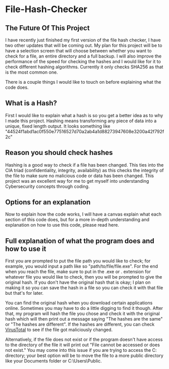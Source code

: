 # **File-Hash-Checker**

## **The Future Of This Project**

I have recently just finished my first version of the file hash checker, I have two other updates that will be coming out. My plan for this project will be to have a selection screen that will choose between whether you want to check for a file, an entire directory and a full backup. I will also improve the performance of the speed for checking the hashes and I would like for it to check different hashing algorithms. Currently it only checks SHA256 as that is the most common one.

There is a couple things I would like to touch on before explaining what the code does. 

## **What is a Hash?**

First I would like to explain what a hash is so you get a better idea as to why I made this project. Hashing means transforming any piece of data into a unique, fixed length output. It looks something like 
"44524f1abd1ac0f550e77516527d70a2ab4a1d88273947608e3200a42f792f2c"

## **Reason you should check hashes**

Hashing is a good way to check if a file has been changed. This ties into the CIA triad (confidentiality, integrity, availability) as this checks the integrity of the file to make sure no malicious code or data has been changed. This project was an excellent way for me to get myself into understanding Cybersecurity concepts through coding.

## **Options for an explanation**

Now to explain how the code works, I will have a canvas explain what each section of this code does, but for a more in-depth understanding and explanation on how to use this code, please read here.

## **Full explanation of what the program does and how to use it**

First you are prompted to put the file path you would like to check; for example, you would input a path like so "path/to/file/file.exe". For the end when you reach the file, make sure to put in the .exe or . extension for whatever file you would like to check, then you will be prompted to give the original hash. If you don't have the original hash that is okay; I plan on making it so you can save the hash in a file so you can check it with that file but that's for later.

 You can find the original hash when you download certain applications online. Sometimes you may have to do a little digging to find it though. After that, my program will hash the file you chose and check it with the original hash which will then print out a message saying "The hashes are the same" or "The hashes are different". If the hashes are different, you can check [VirusTotal](https://www.virustotal.com/gui/home/upload) to see if the file got maliciously changed. 

Alternatively, if the file does not exist or if the program doesn't have access to the directory of the file it will print out "File cannot be accessed or does not exist." You may come into this issue if you are trying to access the C: directory; your best option will be to move the file to a more public directory like your Documents folder or C:\Users\Public.
